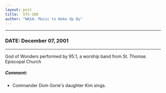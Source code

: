 ```yaml
---
layout: post
title:  STS-108
author: "NASA: Music to Wake Up By"
---
```


----
### DATE: December 07, 2001
----
God of Wonders performed by 95:1, a worship band from St. Thomas Episcopal Church

##### Comment:
* Commander Dom Gorie's daughter Kim sings.

